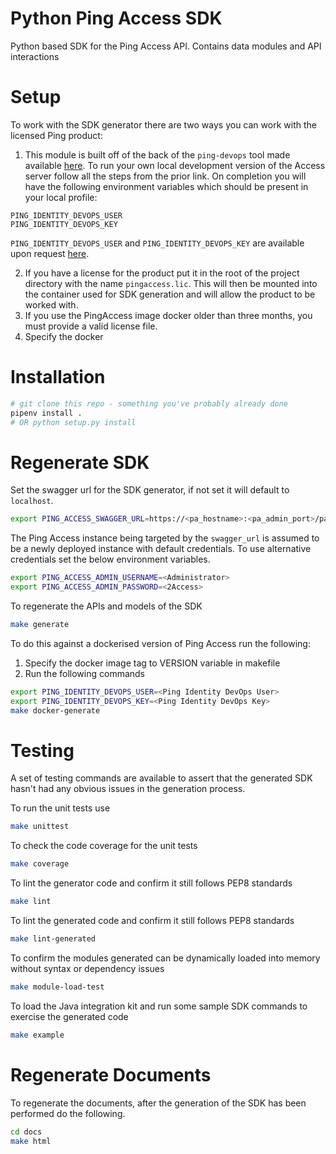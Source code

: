 # Python Ping Access SDK

Python based SDK for the Ping Access API.
Contains data modules and API interactions


# Setup

To work with the SDK generator there are two ways you can work with the licensed Ping product:

1. This module is built off of the back of the `ping-devops` tool made available [here](https://pingidentity-devops.gitbook.io/devops/getstarted). To run your own local development version of the Access server follow all the steps from the prior link. On completion you will have the following environment variables which should be present in your local profile:

```
PING_IDENTITY_DEVOPS_USER
PING_IDENTITY_DEVOPS_KEY
```

`PING_IDENTITY_DEVOPS_USER` and `PING_IDENTITY_DEVOPS_KEY` are available upon request [here](https://bit.ly/ping-devops-request).

2. If you have a license for the product put it in the root of the project directory with the name `pingaccess.lic`. This will then be mounted into the container used for SDK generation and will allow the product to be worked with.
3. If you use the PingAccess image docker older than three months, you must provide a valid license file.
4. Specify the docker


# Installation
```bash
# git clone this repo - something you've probably already done
pipenv install .
# OR python setup.py install
```

# Regenerate SDK

Set the swagger url for the SDK generator, if not set it will default to `localhost`. 

```bash
export PING_ACCESS_SWAGGER_URL=https://<pa_hostname>:<pa_admin_port>/pa-admin-api/v3/api-docs/pa/api-docs.json
```

The Ping Access instance being targeted by the `swagger_url` is assumed to be a newly deployed 
instance with default credentials. To use alternative credentials set the below environment 
variables.

```bash
export PING_ACCESS_ADMIN_USERNAME=<Administrator>
export PING_ACCESS_ADMIN_PASSWORD=<2Access>
```

To regenerate the APIs and models of the SDK

```bash
make generate
```

To do this against a dockerised version of Ping Access run the following:

1. Specify the docker image tag to VERSION variable in makefile
2. Run the following commands

```bash
export PING_IDENTITY_DEVOPS_USER=<Ping Identity DevOps User>
export PING_IDENTITY_DEVOPS_KEY=<Ping Identity DevOps Key>
make docker-generate
```

# Testing

A set of testing commands are available to assert that the generated SDK hasn't had any obvious issues in the generation process.

To run the unit tests use

```bash
make unittest
```

To check the code coverage for the unit tests

```bash
make coverage
```

To lint the generator code and confirm it still follows PEP8 standards

```bash
make lint
```

To lint the generated code and confirm it still follows PEP8 standards

```bash
make lint-generated
```

To confirm the modules generated can be dynamically loaded into memory without syntax or dependency issues

```bash
make module-load-test
```

To load the Java integration kit and run some sample SDK commands to exercise the generated code

```bash
make example
```

# Regenerate Documents

To regenerate the documents, after the generation of the SDK has been performed do the following.

```bash
cd docs
make html
```
